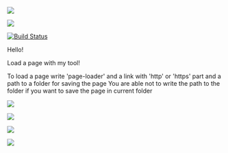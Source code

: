<a href="https://codeclimate.com/github/stanislavglazko/python-project-lvl3/maintainability"><img src="https://api.codeclimate.com/v1/badges/c0b7b674af0877c16250/maintainability" /></a>

<a href="https://codeclimate.com/github/stanislavglazko/python-project-lvl3/test_coverage"><img src="https://api.codeclimate.com/v1/badges/c0b7b674af0877c16250/test_coverage" /></a>

[![Build Status](https://travis-ci.com/stanislavglazko/python-project-lvl3.svg?branch=master)](https://travis-ci.com/stanislavglazko/python-project-lvl3)

Hello!

Load a page with my tool! 

To load a page write 'page-loader' and  a link with 'http' or 'https' part and a path to a folder for saving the page 
You are able not to write the path to the folder if you want to save the page in current folder

<a href="https://asciinema.org/a/W3ecBbOdniDXdJKuWVe53lHKX" target="_blank"><img src="https://asciinema.org/a/W3ecBbOdniDXdJKuWVe53lHKX.svg" /></a>

<a href="https://asciinema.org/a/gdN119Aa2itcY84eZMARHZTIn" target="_blank"><img src="https://asciinema.org/a/gdN119Aa2itcY84eZMARHZTIn.svg" /></a>

<a href="https://asciinema.org/a/RofRkUu6NIdfJJw0FlYTKsfjK" target="_blank"><img src="https://asciinema.org/a/RofRkUu6NIdfJJw0FlYTKsfjK.svg" /></a>

<a href="https://asciinema.org/a/syzT0ZmJwAVsXX4iW1Rn2W8Y4" target="_blank"><img src="https://asciinema.org/a/syzT0ZmJwAVsXX4iW1Rn2W8Y4.svg" /></a>  
